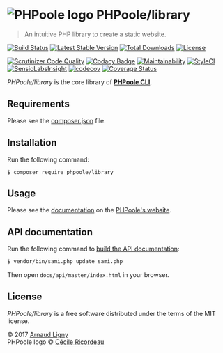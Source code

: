 # ![PHPoole logo](https://avatars2.githubusercontent.com/u/5618939?s=50 "Logo created by Cécile Ricordeau") PHPoole/library

> An intuitive PHP library to create a static website.

[![Build Status](https://travis-ci.org/PHPoole/library.svg?branch=master)](https://travis-ci.org/PHPoole/library)
[![Latest Stable Version](https://poser.pugx.org/phpoole/library/v/stable)](https://packagist.org/packages/phpoole/library)
[![Total Downloads](https://poser.pugx.org/narno/phpoole-library/downloads)](https://packagist.org/packages/phpoole/library)
[![License](https://poser.pugx.org/phpoole/library/license)](https://packagist.org/packages/phpoole/library)


[![Scrutinizer Code Quality](https://scrutinizer-ci.com/g/PHPoole/library/badges/quality-score.png?b=master)](https://scrutinizer-ci.com/g/PHPoole/library/?branch=master)
[![Codacy Badge](https://api.codacy.com/project/badge/grade/adbaa5309cd749fc9e095ca47d347586)](https://www.codacy.com/app/Narno/PHPoole-library)
[![Maintainability](https://api.codeclimate.com/v1/badges/013e272c2eeb07f6c01a/maintainability)](https://codeclimate.com/github/PHPoole/PHPoole-library/maintainability)
[![StyleCI](https://styleci.io/repos/32327575/shield)](https://styleci.io/repos/32327575)
[![SensioLabsInsight](https://insight.sensiolabs.com/projects/f4c44315-d370-499e-8f61-d6d1ce0cadde/mini.png)](https://insight.sensiolabs.com/projects/f4c44315-d370-499e-8f61-d6d1ce0cadde)
[![codecov](https://codecov.io/gh/PHPoole/library/branch/master/graph/badge.svg)](https://codecov.io/gh/PHPoole/library)
[![Coverage Status](https://coveralls.io/repos/github/PHPoole/library/badge.svg?branch=master)](https://coveralls.io/github/PHPoole/library?branch=master)

_PHPoole/library_ is the core library of [**PHPoole CLI**](https://github.com/PHPoole/PHPoole).

## Requirements

Please see the [composer.json](composer.json) file.

## Installation

Run the following command:
```
$ composer require phpoole/library
```

## Usage

Please see the [documentation](https://phpoole.org/documentation/library/) on the [PHPoole's website](https://phpoole.org).

## API documentation

Run the following command to [build the API documentation](https://github.com/FriendsOfPHP/Sami):
```bash
$ vendor/bin/sami.php update sami.php
```
Then open `docs/api/master/index.html` in your browser.

## License

_PHPoole/library_ is a free software distributed under the terms of the MIT license.

© 2017 [Arnaud Ligny](https://arnaudligny.fr)  
PHPoole logo © [Cécile Ricordeau](http://www.cecillie.fr)
